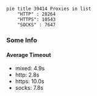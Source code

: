 
```mermaid
pie title 39414 Proxies in list
    "HTTP" : 28264
    "HTTPS": 10543
    "SOCKS" : 7647
```

### Some Info
#### Average Timeout

- mixed: 4.9s
- http: 2.8s
- https: 10.0s
- socks: 7.8s